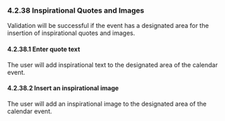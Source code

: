 ### 4.2.38 Inspirational Quotes and Images

Validation will be successful if the event has a designated area for the insertion of inspirational quotes and images.

#### 4.2.38.1 Enter quote text

The user will add inspirational text to the designated area of the calendar event.

#### 4.2.38.2 Insert an inspirational image

The user will add an inspirational image to the designated area of the calendar event.

